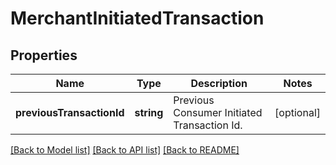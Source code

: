 # MerchantInitiatedTransaction

## Properties
Name | Type | Description | Notes
------------ | ------------- | ------------- | -------------
**previousTransactionId** | **string** | Previous Consumer Initiated Transaction Id. | [optional] 

[[Back to Model list]](../README.md#documentation-for-models) [[Back to API list]](../README.md#documentation-for-api-endpoints) [[Back to README]](../README.md)


